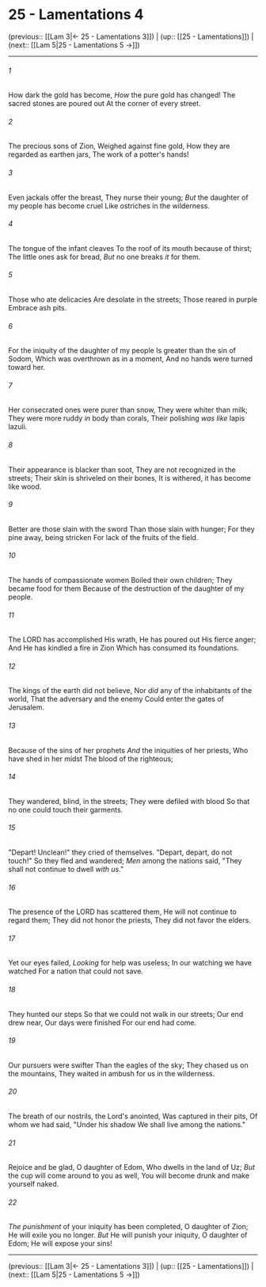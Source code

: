 # 25 - Lamentations 4

(previous:: [[Lam 3|← 25 - Lamentations 3]]) | (up:: [[25 - Lamentations]]) | (next:: [[Lam 5|25 - Lamentations 5 →]])

***


###### 1 
How dark the gold has become, _How_ the pure gold has changed! The sacred stones are poured out At the corner of every street. 

###### 2 
The precious sons of Zion, Weighed against fine gold, How they are regarded as earthen jars, The work of a potter's hands! 

###### 3 
Even jackals offer the breast, They nurse their young; _But_ the daughter of my people has become cruel Like ostriches in the wilderness. 

###### 4 
The tongue of the infant cleaves To the roof of its mouth because of thirst; The little ones ask for bread, _But_ no one breaks _it_ for them. 

###### 5 
Those who ate delicacies Are desolate in the streets; Those reared in purple Embrace ash pits. 

###### 6 
For the iniquity of the daughter of my people Is greater than the sin of Sodom, Which was overthrown as in a moment, And no hands were turned toward her. 

###### 7 
Her consecrated ones were purer than snow, They were whiter than milk; They were more ruddy _in_ body than corals, Their polishing _was like_ lapis lazuli. 

###### 8 
Their appearance is blacker than soot, They are not recognized in the streets; Their skin is shriveled on their bones, It is withered, it has become like wood. 

###### 9 
Better are those slain with the sword Than those slain with hunger; For they pine away, being stricken For lack of the fruits of the field. 

###### 10 
The hands of compassionate women Boiled their own children; They became food for them Because of the destruction of the daughter of my people. 

###### 11 
The LORD has accomplished His wrath, He has poured out His fierce anger; And He has kindled a fire in Zion Which has consumed its foundations. 

###### 12 
The kings of the earth did not believe, Nor _did_ any of the inhabitants of the world, That the adversary and the enemy Could enter the gates of Jerusalem. 

###### 13 
Because of the sins of her prophets _And_ the iniquities of her priests, Who have shed in her midst The blood of the righteous; 

###### 14 
They wandered, blind, in the streets; They were defiled with blood So that no one could touch their garments. 

###### 15 
"Depart! Unclean!" they cried of themselves. "Depart, depart, do not touch!" So they fled and wandered; _Men_ among the nations said, "They shall not continue to dwell _with us_." 

###### 16 
The presence of the LORD has scattered them, He will not continue to regard them; They did not honor the priests, They did not favor the elders. 

###### 17 
Yet our eyes failed, _Looking_ for help was useless; In our watching we have watched For a nation that could not save. 

###### 18 
They hunted our steps So that we could not walk in our streets; Our end drew near, Our days were finished For our end had come. 

###### 19 
Our pursuers were swifter Than the eagles of the sky; They chased us on the mountains, They waited in ambush for us in the wilderness. 

###### 20 
The breath of our nostrils, the Lord's anointed, Was captured in their pits, Of whom we had said, "Under his shadow We shall live among the nations." 

###### 21 
Rejoice and be glad, O daughter of Edom, Who dwells in the land of Uz; _But_ the cup will come around to you as well, You will become drunk and make yourself naked. 

###### 22 
_The punishment_ of your iniquity has been completed, O daughter of Zion; He will exile you no longer. _But_ He will punish your iniquity, O daughter of Edom; He will expose your sins!

***

(previous:: [[Lam 3|← 25 - Lamentations 3]]) | (up:: [[25 - Lamentations]]) | (next:: [[Lam 5|25 - Lamentations 5 →]])
